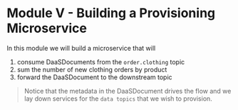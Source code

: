 # Module V - Building a Provisioning Microservice

In this module we will build a microservice that will 

1. consume DaaSDocuments from the `order.clothing` topic
2. sum the number of new clothing orders by product
3. forward the DaaSDocument to the downstream topic

> Notice that the metadata in the DaaSDocument drives the flow and we lay down services for the `data topics` that we wish to provision.

